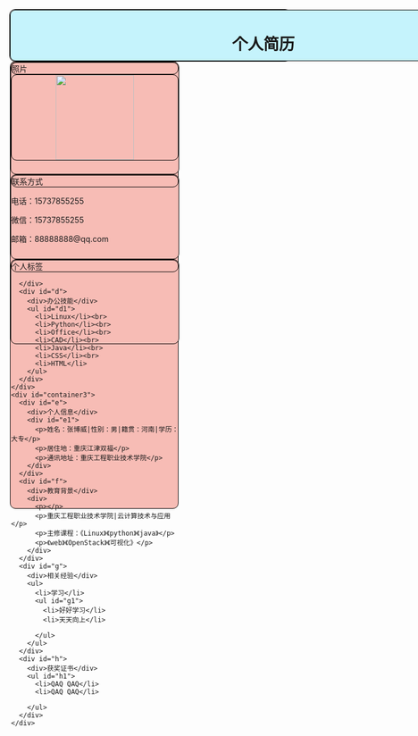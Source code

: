 <html>

<head>
  <meta charset="UTF-8">
  <title>个人简历</title>
  <style type="text/css">
    div {
      border-radius: 10px;
      border: 1px solid black;
    }

    #container {
      background-color: rgb(247, 188, 181);
      width:906px;
      height: 900px;
      align-items:Center;
    }

    #container1 {
      background-color: rgb(197, 243, 252);
      width: 906px;
      height: 90px;
    }

    #container2 {
      background-color: rgb(247, 188, 181);
      width: 300px;
      height: 800px;
      float: left;
    }

    #container3 {
      background-color: rgb(247, 188, 181);
      width: 601px;
      height: 800px;
      float: left;
    }

    #a {
      background-color: rgb(247, 188, 181);
      width: 300px;
      height: 200px;
    }

    #b {
      background-color: rgb(247, 188, 181);
      width: 300px;
      height: 150px;
    }

    #c {
      background-color: rgb(247, 188, 181);
      width: 300px;
      height: 150px;
    }

    #d {
      background-color: rgb(247, 188, 181);
      width: 300px;
      height: 300px;
    }

    #e {
      background-color: rgb(247, 188, 181);
      width: 600px;
      height: 150px;
    }

    #f {
      background-color: rgb(247, 188, 181);
      width: 600px;
      height: 150px;
    }

    #g {
      background-color: rgb(247, 188, 181);
      width: 600px;
      height: 300px;
    }

    #h {
      background-color: rgb(247, 188, 181);
      width: 600px;
      height: 200px;
    }

    #a1 {
      text-align: center;
    }

    #d1 {
      font-family: Georgia, 'Times New Roman', Times, serif;
    }

    #h1 {
      text-decoration: underline;
    }

    #g1 {
      font-size: 14px;
    }
  </style>
</head>

<body>
  <div id="container">
    <div id="container1">
      <h1 align="center">个人简历</h1>
    </div>
    <div id="container2">
      <div id="a">
        <div>照片</div>
        <div id="a1"><img src="ggg.png"
            width="140" height="152">
        </div>
      </div>
      <div id="b">
        <div>联系方式</div>
        <p>电话：15737855255</p>
        <p>微信：15737855255</p>
        <p>邮箱：88888888@qq.com</p>
      </div>
      <div id="c">
        <div>个人标签</div>

      </div>
      <div id="d">
        <div>办公技能</div>
        <ul id="d1">
          <li>Linux</li><br>
          <li>Python</li><br>
          <li>Office</li><br>
          <li>CAD</li><br>
          <li>Java</li><br>
          <li>CSS</li><br>
          <li>HTML</li>
        </ul>
      </div>
    </div>
    <div id="container3">
      <div id="e">
        <div>个人信息</div>
        <div id="e1">
          <p>姓名：张博威|性别：男|籍贯：河南|学历：大专</p>
          <p>居住地：重庆江津双福</p>
          <p>通讯地址：重庆工程职业技术学院</p>
        </div>
      </div>
      <div id="f">
        <div>教育背景</div>
        <div>
          <p></p>
          <p>重庆工程职业技术学院|云计算技术与应用</p>
          <p>主修课程：《Linux》《python》《java》</p>
          <p>《web》《OpenStack》《可视化》</p>
        </div>
      </div>
      <div id="g">
        <div>相关经验</div>
        <ul>
          <li>学习</li>
          <ul id="g1">
            <li>好好学习</li>
            <li>天天向上</li>
         
          </ul>
        </ul>
      </div>
      <div id="h">
        <div>获奖证书</div>
        <ul id="h1">
          <li>QAQ QAQ</li>
          <li>QAQ QAQ</li>
        
        </ul>
      </div>
    </div>
  </div>
</body>

</html>
